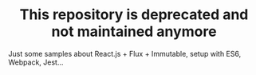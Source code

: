 <h1 align="center">This repository is deprecated and not maintained anymore</h1>

Just some samples about React.js + Flux + Immutable, setup with ES6, Webpack, Jest...
